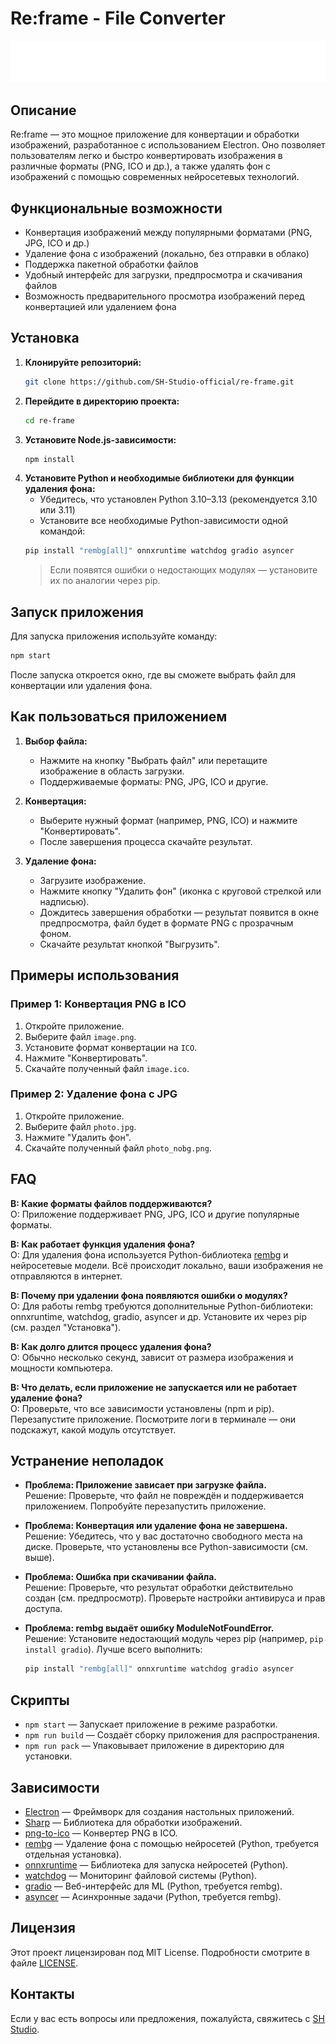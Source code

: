 # Re:frame - File Converter

![Logo](assets/git-logo.png)

## Описание

Re:frame — это мощное приложение для конвертации и обработки изображений, разработанное с использованием Electron. Оно позволяет пользователям легко и быстро конвертировать изображения в различные форматы (PNG, ICO и др.), а также удалять фон с изображений с помощью современных нейросетевых технологий.

## Функциональные возможности

- Конвертация изображений между популярными форматами (PNG, JPG, ICO и др.)
- Удаление фона с изображений (локально, без отправки в облако)
- Поддержка пакетной обработки файлов
- Удобный интерфейс для загрузки, предпросмотра и скачивания файлов
- Возможность предварительного просмотра изображений перед конвертацией или удалением фона

## Установка

1. **Клонируйте репозиторий:**
   ```bash
   git clone https://github.com/SH-Studio-official/re-frame.git
   ```
2. **Перейдите в директорию проекта:**
   ```bash
   cd re-frame
   ```
3. **Установите Node.js-зависимости:**
   ```bash
   npm install
   ```
4. **Установите Python и необходимые библиотеки для функции удаления фона:**
   - Убедитесь, что установлен Python 3.10–3.13 (рекомендуется 3.10 или 3.11)
   - Установите все необходимые Python-зависимости одной командой:
   ```bash
   pip install "rembg[all]" onnxruntime watchdog gradio asyncer
   ```
   > Если появятся ошибки о недостающих модулях — установите их по аналогии через pip.

## Запуск приложения

Для запуска приложения используйте команду:
```bash
npm start
```

После запуска откроется окно, где вы сможете выбрать файл для конвертации или удаления фона.

## Как пользоваться приложением

1. **Выбор файла:**
   - Нажмите на кнопку "Выбрать файл" или перетащите изображение в область загрузки.
   - Поддерживаемые форматы: PNG, JPG, ICO и другие.

2. **Конвертация:**
   - Выберите нужный формат (например, PNG, ICO) и нажмите "Конвертировать".
   - После завершения процесса скачайте результат.

3. **Удаление фона:**
   - Загрузите изображение.
   - Нажмите кнопку "Удалить фон" (иконка с круговой стрелкой или надписью).
   - Дождитесь завершения обработки — результат появится в окне предпросмотра, файл будет в формате PNG с прозрачным фоном.
   - Скачайте результат кнопкой "Выгрузить".

## Примеры использования

### Пример 1: Конвертация PNG в ICO
1. Откройте приложение.
2. Выберите файл `image.png`.
3. Установите формат конвертации на `ICO`.
4. Нажмите "Конвертировать".
5. Скачайте полученный файл `image.ico`.

### Пример 2: Удаление фона с JPG
1. Откройте приложение.
2. Выберите файл `photo.jpg`.
3. Нажмите "Удалить фон".
4. Скачайте полученный файл `photo_nobg.png`.

## FAQ

**В: Какие форматы файлов поддерживаются?**  
О: Приложение поддерживает PNG, JPG, ICO и другие популярные форматы.

**В: Как работает функция удаления фона?**  
О: Для удаления фона используется Python-библиотека [rembg](https://github.com/danielgatis/rembg) и нейросетевые модели. Всё происходит локально, ваши изображения не отправляются в интернет.

**В: Почему при удалении фона появляются ошибки о модулях?**  
О: Для работы rembg требуются дополнительные Python-библиотеки: onnxruntime, watchdog, gradio, asyncer и др. Установите их через pip (см. раздел "Установка").

**В: Как долго длится процесс удаления фона?**  
О: Обычно несколько секунд, зависит от размера изображения и мощности компьютера.

**В: Что делать, если приложение не запускается или не работает удаление фона?**  
О: Проверьте, что все зависимости установлены (npm и pip). Перезапустите приложение. Посмотрите логи в терминале — они подскажут, какой модуль отсутствует.

## Устранение неполадок

- **Проблема: Приложение зависает при загрузке файла.**  
  Решение: Проверьте, что файл не повреждён и поддерживается приложением. Попробуйте перезапустить приложение.

- **Проблема: Конвертация или удаление фона не завершена.**  
  Решение: Убедитесь, что у вас достаточно свободного места на диске. Проверьте, что установлены все Python-зависимости (см. выше).

- **Проблема: Ошибка при скачивании файла.**  
  Решение: Проверьте, что результат обработки действительно создан (см. предпросмотр). Проверьте настройки антивируса и прав доступа.

- **Проблема: rembg выдаёт ошибку ModuleNotFoundError.**  
  Решение: Установите недостающий модуль через pip (например, `pip install gradio`). Лучше всего выполнить:
  ```bash
  pip install "rembg[all]" onnxruntime watchdog gradio asyncer
  ```

## Скрипты

- `npm start` — Запускает приложение в режиме разработки.
- `npm run build` — Создаёт сборку приложения для распространения.
- `npm run pack` — Упаковывает приложение в директорию для установки.

## Зависимости

- [Electron](https://www.electronjs.org/) — Фреймворк для создания настольных приложений.
- [Sharp](https://sharp.pixelplumbing.com/) — Библиотека для обработки изображений.
- [png-to-ico](https://www.npmjs.com/package/png-to-ico) — Конвертер PNG в ICO.
- [rembg](https://github.com/danielgatis/rembg) — Удаление фона с помощью нейросетей (Python, требуется отдельная установка).
- [onnxruntime](https://onnxruntime.ai/) — Библиотека для запуска нейросетей (Python).
- [watchdog](https://pypi.org/project/watchdog/) — Мониторинг файловой системы (Python).
- [gradio](https://gradio.app/) — Веб-интерфейс для ML (Python, требуется rembg).
- [asyncer](https://pypi.org/project/asyncer/) — Асинхронные задачи (Python, требуется rembg).

## Лицензия

Этот проект лицензирован под MIT License. Подробности смотрите в файле [LICENSE](LICENSE).

## Контакты

Если у вас есть вопросы или предложения, пожалуйста, свяжитесь с [SH Studio](sh.studio.creative@gmail.com).